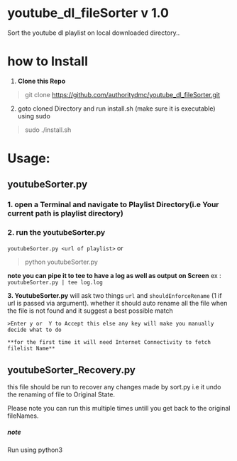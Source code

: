 # youtube_dl_fileSorter v 1.0
Sort the youtube dl playlist on local downloaded directory..
# how to Install
1. **Clone this Repo**
> git clone https://github.com/authoritydmc/youtube_dl_fileSorter.git
2. goto cloned Directory and run install.sh (make sure it is executable) using sudo
>sudo ./install.sh

# Usage:
## youtubeSorter.py
 
 
### 1. open a **Terminal** and navigate to Playlist Directory(i.e Your current path is playlist directory)

### 2. run the youtubeSorter.py 
  
  ``` youtubeSorter.py <url of playlist> ```
    or 
  > python youtubeSorter.py
  
  **note you can pipe it to tee to have a log as well as output on Screen**
  ex : ```youtubeSorter.py | tee log.log```
  
 
  **3. YoutubeSorter.py**
    will ask two things ```url``` and ```shouldEnforceRename``` (1 if url is passed via argument).
    whether it should auto rename all the file when the file  is not found and it suggest a best possible match
    
    >Enter y or  Y to Accept this else any key will make you manually decide what to do
    
    **for the first time it will need Internet Connectivity to fetch filelist Name**
  
  
  
 ## youtubeSorter_Recovery.py
  
  this file should be run to recover any changes made by sort.py
  i.e it undo the renaming of file to Original State.
  
  Please note you can run this multiple times untill you get back to the original fileNames.
  
##### note

Run using python3
